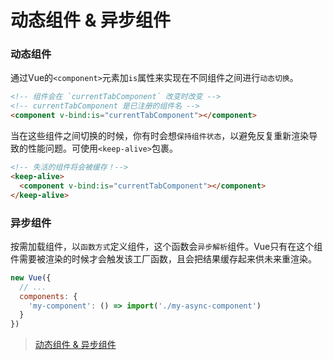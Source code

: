 # 动态组件 & 异步组件

### 动态组件

通过Vue的`<component>`元素加`is`属性来实现在不同组件之间进行`动态切换`。

```html
<!-- 组件会在 `currentTabComponent` 改变时改变 -->
<!-- currentTabComponent 是已注册的组件名 -->
<component v-bind:is="currentTabComponent"></component>
```

当在这些组件之间切换的时候，你有时会想`保持组件状态`，以避免反复重新渲染导致的性能问题。可使用`<keep-alive>`包裹。

```html
<!-- 失活的组件将会被缓存！-->
<keep-alive>
  <component v-bind:is="currentTabComponent"></component>
</keep-alive>
```

### 异步组件

按需加载组件，以`函数方式`定义组件，这个函数会`异步解析`组件。Vue只有在这个组件需要被渲染的时候才会触发该工厂函数，且会把结果缓存起来供未来重渲染。

```javascript
new Vue({
  // ...
  components: {
    'my-component': () => import('./my-async-component')
  }
})
```

> [动态组件 & 异步组件](https://cn.vuejs.org/v2/guide/components-dynamic-async.html)
